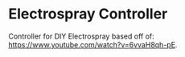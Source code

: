 # Electrospray Controller

Controller for DIY Electrospray based off of: 
https://www.youtube.com/watch?v=6vvaH8qh-pE.
